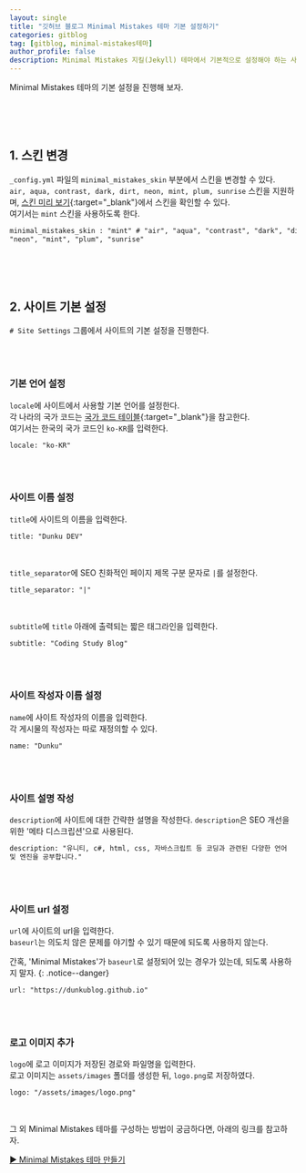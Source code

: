 ```yaml
---
layout: single
title: "깃허브 블로그 Minimal Mistakes 테마 기본 설정하기"
categories: gitblog
tag: [gitblog, minimal-mistakes테마]
author_profile: false
description: Minimal Mistakes 지킬(Jekyll) 테마에서 기본적으로 설정해야 하는 사항들을 살펴보겠습니다.
---
```


Minimal Mistakes 테마의 기본 설정을 진행해 보자.

<br>
<br>
<br>

## 1. 스킨 변경

`_config.yml` 파일의 `minimal_mistakes_skin` 부분에서 스킨을 변경할 수 있다.  
`air, aqua, contrast, dark, dirt, neon, mint, plum, sunrise` 스킨을 지원하며, [스킨 미리 보기](https://mmistakes.github.io/minimal-mistakes/docs/configuration/#skin){:target="\_blank"}에서 스킨을 확인할 수 있다.  
여기서는 `mint` 스킨을 사용하도록 한다.

```html
minimal_mistakes_skin : "mint" # "air", "aqua", "contrast", "dark", "dirt",
"neon", "mint", "plum", "sunrise"
```

<br>
<br>
<br>

## 2. 사이트 기본 설정

`# Site Settings` 그룹에서 사이트의 기본 설정을 진행한다.

<br>
<br>

### 기본 언어 설정

`locale`에 사이트에서 사용할 기본 언어를 설정한다.  
각 나라의 국가 코드는 [국가 코드 테이블](<https://learn.microsoft.com/en-us/previous-versions/commerce-server/ee825488(v=cs.20)>){:target="\_blank"}을 참고한다.  
여기서는 한국의 국가 코드인 `ko-KR`를 입력한다.

```html
locale: "ko-KR"
```

<br>
<br>

### 사이트 이름 설정

`title`에 사이트의 이름을 입력한다.

```html
title: "Dunku DEV"
```

<br>

`title_separator`에 SEO 친화적인 페이지 제목 구분 문자로 `|`를 설정한다.

```html
title_separator: "|"
```

<br>

`subtitle`에 `title` 아래에 출력되는 짧은 태그라인을 입력한다.

```html
subtitle: "Coding Study Blog"
```

<br>
<br>

### 사이트 작성자 이름 설정

`name`에 사이트 작성자의 이름을 입력한다.  
각 게시물의 작성자는 따로 재정의할 수 있다.

```html
name: "Dunku"
```

<br>
<br>

### 사이트 설명 작성

`description`에 사이트에 대한 간략한 설명을 작성한다.
`description`은 SEO 개선을 ​​위한 '메타 디스크립션'으로 사용된다.

```html
description: "유니티, c#, html, css, 자바스크립트 등 코딩과 관련된 다양한 언어
및 엔진을 공부합니다."
```

<br>
<br>

### 사이트 url 설정

`url`에 사이트의 url을 입력한다.  
`baseurl`는 의도치 않은 문제를 야기할 수 있기 때문에 되도록 사용하지 않는다.

간혹, 'Minimal Mistakes'가 `baseurl`로 설정되어 있는 경우가 있는데, 되도록 사용하지 말자.
{: .notice--danger}

```html
url: "https://dunkublog.github.io"
```

<br>
<br>

### 로고 이미지 추가

`logo`에 로고 이미지가 저장된 경로와 파일명을 입력한다.  
로고 이미지는 `assets/images` 폴더를 생성한 뒤, `logo.png`로 저장하였다.

```html
logo: "/assets/images/logo.png"
```

<br>

그 외 Minimal Mistakes 테마를 구성하는 방법이 궁금하다면, 아래의 링크를 참고하자.

[▶ Minimal Mistakes 테마 만들기](https://dunkublog.github.io/tags/#minimal-mistakes%ED%85%8C%EB%A7%88)
